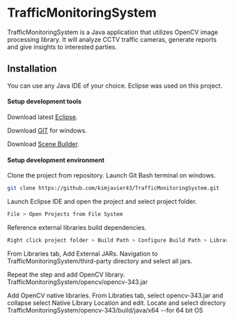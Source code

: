 # TrafficMonitoringSystem

TrafficMonitoringSystem is a Java application that utilizes OpenCV image processing library. It will analyze CCTV traffic cameras, generate reports and give insights to interested parties.

## Installation

You can use any Java IDE of your choice.
Eclipse was used on this project.

#### Setup development tools
Download latest [Eclipse](https://www.eclipse.org/downloads/packages/).

Download [GIT](https://git-scm.com/download/win) for windows.

Download [Scene Builder](https://gluonhq.com/products/scene-builder/).

#### Setup development environment

Clone the project from repository.
Launch Git Bash terminal on windows.

```bash
git clone https://github.com/kimjavier43/TrafficMonitoringSystem.git
```

Launch Eclipse IDE and open the project and select project folder.

```bash
File > Open Projects from File System
```

Reference external libraries build dependencies.

```bash
Right click project folder > Build Path > Configure Build Path > Libraries
```

From Libraries tab, Add External JARs.
Navigation to TrafficMonitoringSystem/third-party directory and select all jars.

Repeat the step and add OpenCV library.
TrafficMonitoringSystem/opencv/opencv-343.jar

Add OpenCV native libraries.
From Libraties tab, select opencv-343.jar and collapse select Native Library Location and edit.
Locate and select directory TrafficMonitoringSystem/opencv-343/build/java/x64 --for 64 bit OS 

